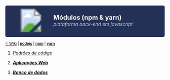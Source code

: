 <svg height="100" width="100%" xmlns="http://www.w3.org/2000/svg" xmlns:xlink="http://www.w3.org/1999/xlink"><a xlink:href="https://nodejs.org/en/" target="_blank"><rect x="0" y="0" width="100%" height="100%" fill="#233157" rx="5px" /><text x="152" y="45" fill="white" font-weight="bold" font-size="20">Módulos (npm &amp; yarn)</text> <image  xlink:href="../imgs/nodejslogo.svg" x="20px" y="10px" height="75" width="122"/><text x="152" y="65px" fill="#c6c2c3" font-style="italic" font-size="15">plataforma back-end em javascript</text></a>Node em módulos (npm &amp; yarn)</svg>

<sub>[:arrow_upper_left: Wiki](../readme.md) | [**nodejs**](nodejs/readme.md) | [**npm**](nodejs/npm/readme.md) | [**yarn**](nodejs/yarn/readme.md)<sub>

1. [*Padrões de código*](padraocodigo/readme.md)

2. [***Aplicações Web***](web/readme.md)

3. [***Banco de dados***](databases/readme.md)

<sup></sup>
---

